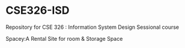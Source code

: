 # CSE326-ISD
Repository for CSE 326 : Information System Design Sessional course

Spacey:A Rental Site for room & Storage Space



